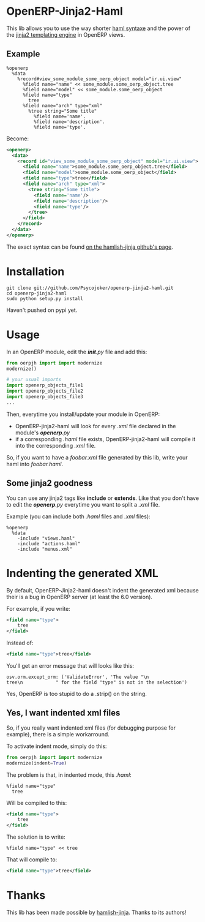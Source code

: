 OpenERP-Jinja2-Haml
===================

This lib allows you to use the way shorter [haml syntaxe](http://haml.info/)
and the power of the [jinja2 templating engine](http://jinja.pocoo.org/docs/)
in OpenERP views.

Example
-------

```haml
%openerp
  %data
    %record#view_some_module_some_oerp_object model="ir.ui.view"
      %field name="name" << some_module.some_oerp_object.tree
      %field name="model" << some_module.some_oerp_object
      %field name="type"
        tree
      %field name="arch" type="xml"
        %tree string="Some title"
          %field name='name'.
          %field name='description'.
          %field name='type'.
```

Become:
```xml
<openerp>
  <data>
    <record id="view_some_module_some_oerp_object" model="ir.ui.view">
      <field name="name">some_module.some_oerp_object.tree</field>
      <field name="model">some_module.some_oerp_object</field>
      <field name="type">tree</field>
      <field name="arch" type="xml">
        <tree string="Some title">
          <field name='name'/>
          <field name='description'/>
          <field name='type'/>
        </tree>
      </field>
    </record>
  </data>
</openerp>
```

The exact syntax can be found [on the hamlish-jinja github's page](https://github.com/Pitmairen/hamlish-jinja).

Installation
============

    git clone git://github.com/Psycojoker/openerp-jinja2-haml.git
    cd openerp-jinja2-haml
    sudo python setup.py install

Haven't pushed on pypi yet.

Usage
=====

In an OpenERP module, edit the *__init__.py* file and add this:

```python
from oerpjh import import modernize
modernize()

# your usual imports
import openerp_objects_file1
import openerp_objects_file2
import openerp_objects_file3
...
```

Then, everytime you install/update your module in OpenERP:
* OpenERP-jinja2-haml will look for every *.xml* file declared in the module's *__openerp__.py*
* if a corresponding *.haml* file exists, OpenERP-jinja2-haml will compile it into the corresponding *.xml* file.

So, if you want to have a *foobar.xml* file generated by this lib, write your haml into *foobar.haml*.

Some jinja2 goodness
--------------------

You can use any jinja2 tags like **include** or **extends**. Like that you
don't have to edit the *__openerp__.py* everytime you want to split a *.xml*
file.

Example (you can include both *.haml* files and *.xml* files):

```haml
%openerp
  %data
    -include "views.haml"
    -include "actions.haml"
    -include "menus.xml"
```

Indenting the generated XML
===========================

By default, OpenERP-Jinja2-haml doesn't indent the generated xml because their
is a bug in OpenERP server (at least the 6.0 version).

For example, if you write:

```xml
<field name="type">
    tree
</field>
```

Instead of:

```xml
<field name="type">tree</field>
```

You'll get an error message that will looks like this:

    osv.orm.except_orm: ('ValidateError', 'The value "\n                tree\n            " for the field "type" is not in the selection')

Yes, OpenERP is too stupid to do a .strip() on the string.

Yes, I want indented xml files
------------------------------

So, if you really want indented xml files (for debugging purpose for example), there is a simple workarround.

To activate indent mode, simply do this:

```python
from oerpjh import import modernize
modernize(indent=True)
```

The problem is that, in indented mode, this *.haml*:

```haml
%field name="type"
  tree
```

Will be compiled to this:

```xml
<field name="type">
    tree
</field>
```

The solution is to write:

```haml
%field name="type" << tree
```

That will compile to:

```xml
<field name="type">tree</field>
```

Thanks
======

This lib has been made possible by
[hamlish-jinja](https://github.com/Pitmairen/hamlish-jinja). Thanks to its
authors!
